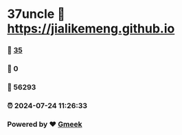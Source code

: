 # 37uncle :link: https://jialikemeng.github.io 
### :page_facing_up: [35](https://jialikemeng.github.io/tag.html) 
### :speech_balloon: 0 
### :hibiscus: 56293 
### :alarm_clock: 2024-07-24 11:26:33 
### Powered by :heart: [Gmeek](https://github.com/Meekdai/Gmeek)
